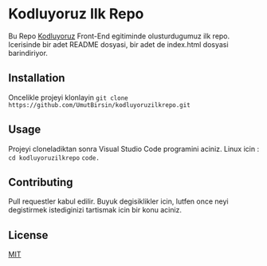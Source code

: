 # Kodluyoruz Ilk Repo
Bu Repo [Kodluyoruz](https://www.kodluyoruz.org/) Front-End egitiminde olusturdugumuz ilk repo. Icerisinde bir adet README dosyasi, bir adet de index.html dosyasi barindiriyor.

## Installation
Oncelikle projeyi klonlayin
`git clone https://github.com/UmutBirsin/kodluyoruzilkrepo.git` 

## Usage
Projeyi cloneladiktan sonra Visual Studio Code programini aciniz.
Linux icin :
```cd kodluyoruzilkrepo``` 
```code.```

## Contributing
Pull requestler kabul edilir. Buyuk degisiklikler icin, lutfen once neyi degistirmek istediginizi tartismak icin bir konu aciniz.

## License
[MIT](https://choosealicense.com/licenses/mit/) 
